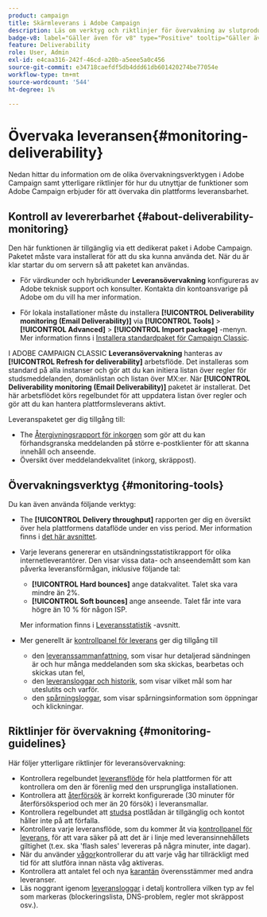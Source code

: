 ```yaml
---
product: campaign
title: Skärmleverans i Adobe Campaign
description: Läs om verktyg och riktlinjer för övervakning av slutprodukter i Adobe Campaign
badge-v8: label="Gäller även för v8" type="Positive" tooltip="Gäller även Campaign v8"
feature: Deliverability
role: User, Admin
exl-id: e4caa316-242f-46cd-a20b-a5eee5a0c456
source-git-commit: e34718caefdf5db4ddd61db601420274be77054e
workflow-type: tm+mt
source-wordcount: '544'
ht-degree: 1%

---
```


# Övervaka leveransen{#monitoring-deliverability}

Nedan hittar du information om de olika övervakningsverktygen i Adobe Campaign samt ytterligare riktlinjer för hur du utnyttjar de funktioner som Adobe Campaign erbjuder för att övervaka din plattforms leveransbarhet.

## Kontroll av levererbarhet {#about-deliverability-monitoring}

Den här funktionen är tillgänglig via ett dedikerat paket i Adobe Campaign. Paketet måste vara installerat för att du ska kunna använda det. När du är klar startar du om servern så att paketet kan användas.
* För värdkunder och hybridkunder **Leveransövervakning** konfigureras av Adobe teknisk support och konsulter. Kontakta din kontoansvarige på Adobe om du vill ha mer information.

* För lokala installationer måste du installera **[!UICONTROL Deliverability monitoring (Email Deliverability)]** via **[!UICONTROL Tools]** > **[!UICONTROL Advanced]** > **[!UICONTROL Import package]** -menyn. Mer information finns i [Installera standardpaket för Campaign Classic](../../installation/using/installing-campaign-standard-packages.md).

I ADOBE CAMPAIGN CLASSIC **Leveransövervakning** hanteras av **[!UICONTROL Refresh for deliverability]** arbetsflöde. Det installeras som standard på alla instanser och gör att du kan initiera listan över regler för studsmeddelanden, domänlistan och listan över MX:er. När **[!UICONTROL Deliverability monitoring (Email Deliverability)]** paketet är installerat. Det här arbetsflödet körs regelbundet för att uppdatera listan över regler och gör att du kan hantera plattformsleverans aktivt.

Leveranspaketet ger dig tillgång till:

* The [Återgivningsrapport för inkorgen](inbox-rendering.md) som gör att du kan förhandsgranska meddelanden på större e-postklienter för att skanna innehåll och anseende.
* Översikt över meddelandekvalitet (inkorg, skräppost).

## Övervakningsverktyg {#monitoring-tools}

Du kan även använda följande verktyg:

* The **[!UICONTROL Delivery throughput]** rapporten ger dig en översikt över hela plattformens dataflöde under en viss period. Mer information finns i [det här avsnittet](../../reporting/using/global-reports.md#delivery-throughput).
* Varje leverans genererar en utsändningsstatistikrapport för olika internetleverantörer. Den visar vissa data- och anseendemått som kan påverka leveransförmågan, inklusive följande tal:
   * **[!UICONTROL Hard bounces]** ange datakvalitet. Talet ska vara mindre än 2%.
   * **[!UICONTROL Soft bounces]** ange anseende. Talet får inte vara högre än 10 % för någon ISP.

  Mer information finns i [Leveransstatistik](../../reporting/using/global-reports.md#delivery-statistics) -avsnitt.
* Mer generellt är [kontrollpanel för leverans](about-delivery-monitoring.md) ger dig tillgång till
   * den [leveranssammanfattning](delivery-dashboard.md#delivery-summary), som visar hur detaljerad sändningen är och hur många meddelanden som ska skickas, bearbetas och skickas utan fel,
   * den [leveransloggar och historik](delivery-dashboard.md#delivery-logs-and-history), som visar vilket mål som har uteslutits och varför.
   * den [spårningsloggar](delivery-dashboard.md#tracking-logs), som visar spårningsinformation som öppningar och klickningar.

## Riktlinjer för övervakning {#monitoring-guidelines}

Här följer ytterligare riktlinjer för leveransövervakning:

* Kontrollera regelbundet [leveransflöde](../../reporting/using/global-reports.md#delivery-throughput) för hela plattformen för att kontrollera om den är förenlig med den ursprungliga installationen.
* Kontrollera att [återförsök](understanding-delivery-failures.md#retries-after-a-delivery-temporary-failure) är korrekt konfigurerade (30 minuter för återförsöksperiod och mer än 20 försök) i leveransmallar.
* Kontrollera regelbundet att [studsa](understanding-delivery-failures.md#bounce-mail-management) postlådan är tillgänglig och kontot håller inte på att förfalla.
* Kontrollera varje leveransflöde, som du kommer åt via [kontrollpanel för leverans](delivery-dashboard.md), för att vara säker på att det är i linje med leveransinnehållets giltighet (t.ex. ska &#39;flash sales&#39; levereras på några minuter, inte dagar).
* När du använder [vågor](steps-sending-the-delivery.md#sending-using-multiple-waves)kontrollerar du att varje våg har tillräckligt med tid för att slutföra innan nästa våg aktiveras.
* Kontrollera att antalet fel och nya [karantän](understanding-quarantine-management.md) överensstämmer med andra leveranser.
* Läs noggrant igenom [leveransloggar](delivery-dashboard.md#delivery-logs-and-history) i detalj kontrollera vilken typ av fel som markeras (blockeringslista, DNS-problem, regler mot skräppost osv.).
